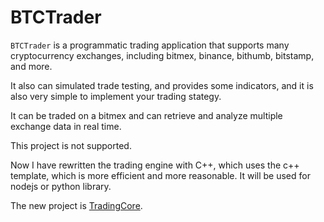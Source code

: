# BTCTrader

``BTCTrader`` is a programmatic trading application that supports many cryptocurrency exchanges, including bitmex, binance, bithumb, bitstamp, and more.

It also can simulated trade testing, and provides some indicators, and it is also very simple to implement your trading stategy.

It can be traded on a bitmex and can retrieve and analyze multiple exchange data in real time.

This project is not supported.  

Now I have rewritten the trading engine with C++, which uses the c++ template, which is more efficient and more reasonable. It will be used for nodejs or python library.

The new project is [TradingCore](https://github.com/zhs007/tradingcore).
